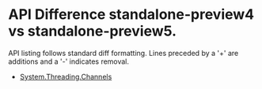 # API Difference standalone-preview4 vs standalone-preview5.

API listing follows standard diff formatting. Lines preceded by a '+' are
additions and a '-' indicates removal.

* [System.Threading.Channels](3.0-preview5-standalone-packages_System.Threading.Channels.md)

